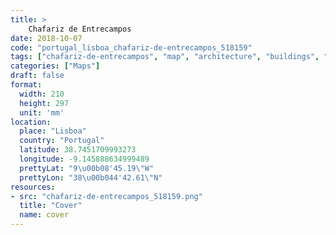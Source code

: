 ```yaml
---
title: > 
    Chafariz de Entrecampos
date: 2018-10-07
code: "portugal_lisboa_chafariz-de-entrecampos_518159"
tags: ["chafariz-de-entrecampos", "map", "architecture", "buildings", "Lisboa", "Portugal"]
categories: ["Maps"]
draft: false
format:
  width: 210
  height: 297
  unit: 'mm'
location:
  place: "Lisboa"
  country: "Portugal"
  latitude: 38.7451709993273
  longitude: -9.145888634999489
  prettyLat: "9\u00b08'45.19\"W"
  prettyLon: "38\u00b044'42.61\"N"
resources:
- src: "chafariz-de-entrecampos_518159.png"
  title: "Cover"
  name: cover
---
```

